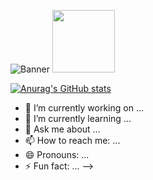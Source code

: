 ![Banner](https://user-images.githubusercontent.com/57669649/219815039-7833e8fe-ad5a-4911-bf11-74393a5cace4.png)
<img src="https://user-images.githubusercontent.com/57669649/219820218-9d3ca421-0bd6-4ed3-a5d6-a11a897a8051.png" width="100" height="100">




[![Anurag's GitHub stats](https://github-readme-stats.vercel.app/api?username=suviun&show_icons=true&theme=radical)](https://github.com/anuraghazra/github-readme-stats)

- 🔭 I’m currently working on ...
- 🌱 I’m currently learning ...
- 💬 Ask me about ...
- 📫 How to reach me: ...
- 😄 Pronouns: ...
- ⚡ Fun fact: ...
-->
